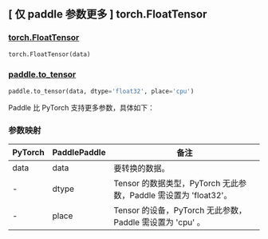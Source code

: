 ## [ 仅 paddle 参数更多 ] torch.FloatTensor

### [torch.FloatTensor](https://pytorch.org/docs/stable/tensors.html)

```python
torch.FloatTensor(data)
```

### [paddle.to_tensor](https://www.paddlepaddle.org.cn/documentation/docs/zh/develop/api/paddle/to_tensor_cn.html#to-tensor)

```python
paddle.to_tensor(data, dtype='float32', place='cpu')
```

Paddle 比 PyTorch 支持更多参数，具体如下：

### 参数映射

| PyTorch | PaddlePaddle | 备注                                                        |
| ------- | ------------ | ----------------------------------------------------------- |
| data    | data         | 要转换的数据。 |
| -       | dtype        | Tensor 的数据类型，PyTorch 无此参数，Paddle 需设置为 'float32'。   |
| -       | place        | Tensor 的设备，PyTorch 无此参数，Paddle 需设置为 'cpu' 。         |

